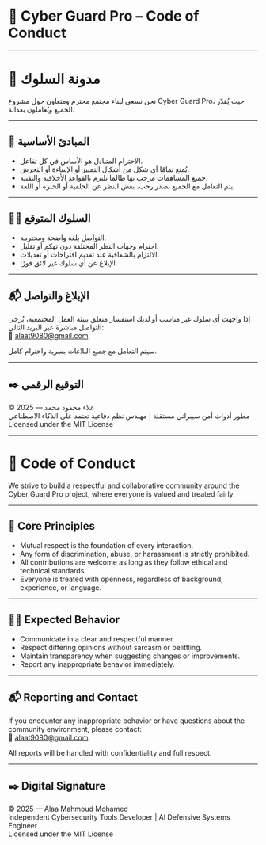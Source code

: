# 📜 Cyber Guard Pro – Code of Conduct

---

# 🤝 مدونة السلوك

نحن نسعى لبناء مجتمع محترم ومتعاون حول مشروع Cyber Guard Pro، حيث يُقدّر الجميع ويُعاملون بعدالة.

---

## 🧭 المبادئ الأساسية

- الاحترام المتبادل هو الأساس في كل تفاعل.  
- يُمنع تمامًا أي شكل من أشكال التمييز أو الإساءة أو التحرش.  
- جميع المساهمات مرحب بها طالما تلتزم بالقواعد الأخلاقية والتقنية.  
- يتم التعامل مع الجميع بصدر رحب، بغض النظر عن الخلفية أو الخبرة أو اللغة.

---

## 🧑‍⚖️ السلوك المتوقع

- التواصل بلغة واضحة ومحترمة.  
- احترام وجهات النظر المختلفة دون تهكم أو تقليل.  
- الالتزام بالشفافية عند تقديم اقتراحات أو تعديلات.  
- الإبلاغ عن أي سلوك غير لائق فورًا.

---

## 📬 الإبلاغ والتواصل

إذا واجهت أي سلوك غير مناسب أو لديك استفسار متعلق ببيئة العمل المجتمعية، يُرجى التواصل مباشرة عبر البريد التالي:  
📧 alaat9080@gmail.com

سيتم التعامل مع جميع البلاغات بسرية واحترام كامل.

---

## ✒️ التوقيع الرقمي

© 2025 — علاء محمود محمد  
مطور أدوات أمن سيبراني مستقلة | مهندس نظم دفاعية تعتمد على الذكاء الاصطناعي  
Licensed under the MIT License

---

# 🤝 Code of Conduct

We strive to build a respectful and collaborative community around the Cyber Guard Pro project, where everyone is valued and treated fairly.

---

## 🧭 Core Principles

- Mutual respect is the foundation of every interaction.  
- Any form of discrimination, abuse, or harassment is strictly prohibited.  
- All contributions are welcome as long as they follow ethical and technical standards.  
- Everyone is treated with openness, regardless of background, experience, or language.

---

## 🧑‍⚖️ Expected Behavior

- Communicate in a clear and respectful manner.  
- Respect differing opinions without sarcasm or belittling.  
- Maintain transparency when suggesting changes or improvements.  
- Report any inappropriate behavior immediately.

---

## 📬 Reporting and Contact

If you encounter any inappropriate behavior or have questions about the community environment, please contact:  
📧 alaat9080@gmail.com

All reports will be handled with confidentiality and full respect.

---

## ✒️ Digital Signature

© 2025 — Alaa Mahmoud Mohamed  
Independent Cybersecurity Tools Developer | AI Defensive Systems Engineer  
Licensed under the MIT License
